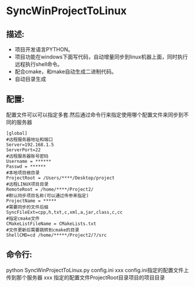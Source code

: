 SyncWinProjectToLinux
====
## 描述:
- 项目开发语言PYTHON。
- 项目功能在windows下面写代码，自动增量同步到linux机器上面，同时执行远程执行shell命令。
- 配合cmake，和make自动生成二进制代码。
- 自动目录生成

## 配置:
  配置文件可以可以指定多套.然后通过命令行来指定使用哪个配置文件来同步到不同的服务器
```
[global]
#远程服务器地址和端口
Server=192.168.1.5
ServerPort=22
#远程服务器账号密码
Username = ******
Passwd = ******
#本地项目根目录
ProjectRoot = /Users/****/Desktop/project
#远程LINUX项目目录
RemoteRoot = /home/****/Project2/
#默认同步项目名称(可以通过传参来指定)
ProjectName = *****
#需要同步的文件后缀
SyncFileExt=cpp,h,txt,c,xml,a,jar,class,c,cc
#指定cmake文件
CMakeListFileName = CMakeLists.txt
#文件更新后需要跳转到cmake的目录
ShellCMD=cd /home/*****/Project2/?/src
```

## 命令行:
python SyncWinProjectToLinux.py config.ini xxx
config.ini指定的配置文件上传到那个服务器
xxx 指定的配置文件ProjectRoot目录项目的项目目录
